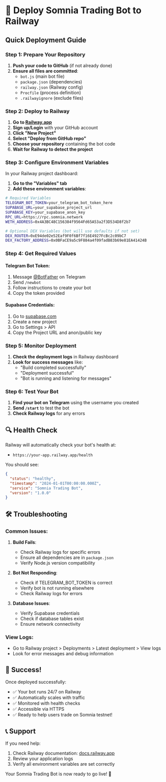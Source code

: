 # 🚀 Deploy Somnia Trading Bot to Railway

## Quick Deployment Guide

### Step 1: Prepare Your Repository

1. **Push your code to GitHub** (if not already done)
2. **Ensure all files are committed**:
   - `bot.js` (main bot file)
   - `package.json` (dependencies)
   - `railway.json` (Railway config)
   - `Procfile` (process definition)
   - `.railwayignore` (exclude files)

### Step 2: Deploy to Railway

1. **Go to [Railway.app](https://railway.app)**
2. **Sign up/Login** with your GitHub account
3. **Click "New Project"**
4. **Select "Deploy from GitHub repo"**
5. **Choose your repository** containing the bot code
6. **Wait for Railway to detect the project**

### Step 3: Configure Environment Variables

In your Railway project dashboard:

1. **Go to the "Variables" tab**
2. **Add these environment variables**:

```bash
# Required Variables
TELEGRAM_BOT_TOKEN=your_telegram_bot_token_here
SUPABASE_URL=your_supabase_project_url
SUPABASE_KEY=your_supabase_anon_key
RPC_URL=https://rpc.somnia.network
WETH_ADDRESS=0x4A3BC48C156384f9564Fd65A53a2f3D534D8f2b7

# Optional DEX Variables (bot will use defaults if not set)
DEX_ROUTER=0xE94de02e52Eaf9F0f6Bf7f16E4927FcBc2c09bC7
DEX_FACTORY_ADDRESS=0x0BFaCE9a5c9F884a4f09fadB83b69e81EA41424B
```

### Step 4: Get Required Values

#### Telegram Bot Token:
1. Message [@BotFather](https://t.me/botfather) on Telegram
2. Send `/newbot`
3. Follow instructions to create your bot
4. Copy the token provided

#### Supabase Credentials:
1. Go to [supabase.com](https://supabase.com)
2. Create a new project
3. Go to Settings > API
4. Copy the Project URL and anon/public key

### Step 5: Monitor Deployment

1. **Check the deployment logs** in Railway dashboard
2. **Look for success messages** like:
   - "Build completed successfully"
   - "Deployment successful"
   - "Bot is running and listening for messages"

### Step 6: Test Your Bot

1. **Find your bot on Telegram** using the username you created
2. **Send `/start`** to test the bot
3. **Check Railway logs** for any errors

## 🔍 Health Check

Railway will automatically check your bot's health at:
- `https://your-app.railway.app/health`

You should see:
```json
{
  "status": "healthy",
  "timestamp": "2024-01-01T00:00:00.000Z",
  "service": "Somnia Trading Bot",
  "version": "1.0.0"
}
```

## 🛠️ Troubleshooting

### Common Issues:

1. **Build Fails**:
   - Check Railway logs for specific errors
   - Ensure all dependencies are in `package.json`
   - Verify Node.js version compatibility

2. **Bot Not Responding**:
   - Check if TELEGRAM_BOT_TOKEN is correct
   - Verify bot is not running elsewhere
   - Check Railway logs for errors

3. **Database Issues**:
   - Verify Supabase credentials
   - Check if database tables exist
   - Ensure network connectivity

### View Logs:
- Go to Railway project > Deployments > Latest deployment > View logs
- Look for error messages and debug information

## 🎉 Success!

Once deployed successfully:
- ✅ Your bot runs 24/7 on Railway
- ✅ Automatically scales with traffic
- ✅ Monitored with health checks
- ✅ Accessible via HTTPS
- ✅ Ready to help users trade on Somnia testnet!

## 📞 Support

If you need help:
1. Check Railway documentation: [docs.railway.app](https://docs.railway.app)
2. Review your application logs
3. Verify all environment variables are set correctly

Your Somnia Trading Bot is now ready to go live! 🚀 